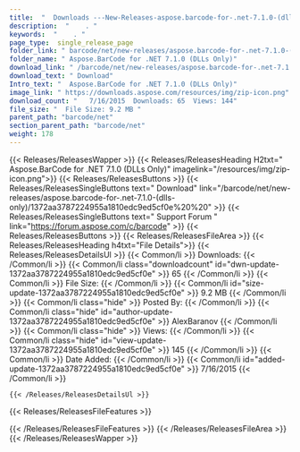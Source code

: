 ```yaml
---
title:  "  Downloads ---New-Releases-aspose.barcode-for-.net-7.1.0-(dlls-only) . " 
description:  "    . " 
keywords:  "    . " 
page_type:  single_release_page
folder_link: " barcode/net/new-releases/aspose.barcode-for-.net-7.1.0-(dlls-only)/"
folder_name: " Aspose.BarCode for .NET 7.1.0 (DLLs Only)"
download_link: " /barcode/net/new-releases/aspose.barcode-for-.net-7.1.0-(dlls-only)/1372aa3787224955a1810edc9ed5cf0e"
download_text: " Download"
Intro_text: "  Aspose.BarCode for .NET 7.1.0 (DLLs Only)"
image_link: " https://downloads.aspose.com/resources/img/zip-icon.png"
download_count: "   7/16/2015  Downloads: 65  Views: 144"
file_size: "  File Size: 9.2 MB "
parent_path: "barcode/net"
section_parent_path: "barcode/net"
weight: 178 
---
```


{{< Releases/ReleasesWapper >}}
  {{< Releases/ReleasesHeading H2txt=" Aspose.BarCode for .NET 7.1.0 (DLLs Only)" imagelink="/resources/img/zip-icon.png">}}
  {{< Releases/ReleasesButtons >}}
    {{< Releases/ReleasesSingleButtons text=" Download" link="/barcode/net/new-releases/aspose.barcode-for-.net-7.1.0-(dlls-only)/1372aa3787224955a1810edc9ed5cf0e%20%20" >}}
    {{< Releases/ReleasesSingleButtons text=" Support Forum " link="https://forum.aspose.com/c/barcode" >}}
  {{< Releases/ReleasesButtons >}}
  {{< Releases/ReleasesFileArea >}}
    {{< Releases/ReleasesHeading h4txt="File Details">}}
    {{< Releases/ReleasesDetailsUl >}}
            {{< Common/li  >}} Downloads: {{< /Common/li >}} 
      {{< Common/li class="downloadcount" id="dwn-update-1372aa3787224955a1810edc9ed5cf0e" >}} 65 {{< /Common/li >}} 
      {{< Common/li  >}} File Size: {{< /Common/li >}} 
      {{< Common/li id="size-update-1372aa3787224955a1810edc9ed5cf0e" >}} 9.2 MB {{< /Common/li >}} 
      {{< Common/li  class="hide" >}} Posted By: {{< /Common/li >}} 
      {{< Common/li class="hide" id="author-update-1372aa3787224955a1810edc9ed5cf0e" >}} AlexBaranov {{< /Common/li >}} 
      {{< Common/li class="hide"  >}} Views: {{< /Common/li >}} 
      {{< Common/li class="hide" id="view-update-1372aa3787224955a1810edc9ed5cf0e" >}} 145 {{< /Common/li >}} 
      {{< Common/li  >}} Date Added: {{< /Common/li >}} 
      {{< Common/li id="added-update-1372aa3787224955a1810edc9ed5cf0e" >}} 7/16/2015 {{< /Common/li >}} 

    {{< /Releases/ReleasesDetailsUl >}}

  {{< Releases/ReleasesFileFeatures >}}
      
  {{< /Releases/ReleasesFileFeatures >}}
 {{< /Releases/ReleasesFileArea >}}
{{< /Releases/ReleasesWapper >}}


